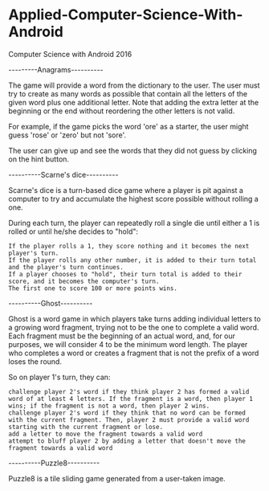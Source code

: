 # Applied-Computer-Science-With-Android
Computer Science with Android 2016

---------Anagrams----------

The game will provide a word from the dictionary to the user. The user must try to create as many words as possible that contain all the letters of the given word plus one additional letter. Note that adding the extra letter at the beginning or the end without reordering the other letters is not valid.

For example, if the game picks the word 'ore' as a starter, the user might guess 'rose' or 'zero' but not 'sore'.

The user can give up and see the words that they did not guess by clicking on the hint button.

----------Scarne's dice----------

Scarne's dice is a turn-based dice game where a player is pit against a computer to try and accumulate the highest score possible without rolling a one.

During each turn, the player can repeatedly roll a single die until either a 1 is rolled or until he/she decides to "hold":

    If the player rolls a 1, they score nothing and it becomes the next player's turn.
    If the player rolls any other number, it is added to their turn total and the player's turn continues.
    If a player chooses to "hold", their turn total is added to their score, and it becomes the computer's turn.
    The first one to score 100 or more points wins.

----------Ghost----------

Ghost is a word game in which players take turns adding individual letters to a growing word fragment, trying not to be the one to complete a valid word. Each fragment must be the beginning of an actual word, and, for our purposes, we will consider 4 to be the minimum word length. The player who completes a word or creates a fragment that is not the prefix of a word loses the round.

So on player 1's turn, they can:

    challenge player 2's word if they think player 2 has formed a valid word of at least 4 letters. If the fragment is a word, then player 1 wins; if the fragment is not a word, then player 2 wins.
    challenge player 2's word if they think that no word can be formed with the current fragment. Then, player 2 must provide a valid word starting with the current fragment or lose.
    add a letter to move the fragment towards a valid word
    attempt to bluff player 2 by adding a letter that doesn't move the fragment towards a valid word

----------Puzzle8----------

Puzzle8 is a tile sliding game generated from a user-taken image.
